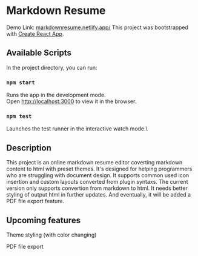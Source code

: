 # Markdown Resume

Demo Link: [markdownresume.netlify.app/](https://markdownresume.netlify.app/)
This project was bootstrapped with [Create React App](https://github.com/facebook/create-react-app).

## Available Scripts

In the project directory, you can run:

### `npm start`

Runs the app in the development mode.\
Open [http://localhost:3000](http://localhost:3000) to view it in the browser.

### `npm test`

Launches the test runner in the interactive watch mode.\

## Description

This project is an online markdown resume editor coverting markdown content to html with preset themes. It's designed for helping programmers who are struggling with document design. It supports common used icon insertion and custom layouts converted from plugin syntaxs. The current version only supports convertion from markdown to html. It needs better styling of output html in further updates. And eventually, it will be added a PDF file export feature.

## Upcoming features

Theme styling (with color changing)

PDF file export


